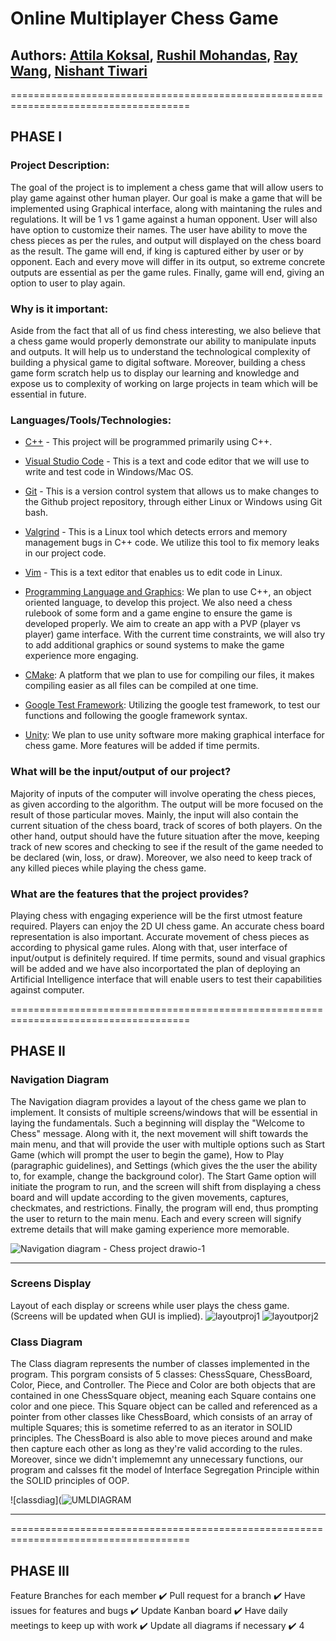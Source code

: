 # Online Multiplayer Chess Game


## Authors: [Attila Koksal](https://github.com/attilakoksal), [Rushil Mohandas](https://github.com/RushilM), [Ray Wang](https://github.com/swang433), [Nishant Tiwari](https://github.com/NishantTiwari00786)

=====================================================================================

## PHASE I

### Project Description: 
The goal of the project is to implement a chess game that will allow users to play game against other human player. Our goal is make a game that will be implemented using Graphical interface, along with maintaning the rules and regulations. It will be 1 vs 1 game against a human opponent. User will also have option to customize their names. The user have ability to move the chess pieces as per the rules, and output will displayed on the chess board as the result.  The game will end, if king is captured either by user or by opponent. Each and every move will differ in its output, so extreme concrete outputs are essential as per the game rules. Finally, game will end, giving an option to user to play again. 

### Why is it important:

Aside from the fact that all of us find chess interesting, we also believe that a chess game would properly demonstrate our ability to manipulate inputs and outputs. It will help us to understand the technological complexity of building a physical game to digital software. Moreover, building a chess game form scratch help us to display our learning and knowledge and expose us to complexity of working on large projects in team which will be essential in future. 


### Languages/Tools/Technologies:

* [C++](https://en.wikipedia.org/wiki/C%2B%2B) - This project will be programmed primarily using C++. 

* [Visual Studio Code](https://en.wikipedia.org/wiki/Visual_Studio_Code) - This is a text and code editor that we will use to write and test code in Windows/Mac OS.

* [Git](https://en.wikipedia.org/wiki/Git) - This is a version control system that allows us to make changes to the Github project repository, through either Linux or Windows using Git bash.

* [Valgrind](https://en.wikipedia.org/wiki/Valgrind) - This is a Linux tool which detects errors and memory management bugs in C++ code. We utilize this tool to fix memory leaks in our project code.

* [Vim](https://en.wikipedia.org/wiki/Vim_(text_editor)) - This is a text editor that enables us to edit code in Linux.

* [Programming Language and Graphics](https://en.wikipedia.org/wiki/Programming_language): We plan to use C++, an object oriented language, to develop this project. We also need a chess rulebook of some form and a game engine to ensure the game is developed properly. We aim to create an app with a PVP (player vs player) game   interface. With the current time constraints, we will also try to add additional graphics or sound systems to make the game experience more engaging. 

* [CMake](https://cmake.org/): A platform that we plan to use for compiling our files, it makes compiling easier as all files can be compiled at one time. 

* [Google Test Framework](https://github.com/google/googletest): Utilizing the google test framework, to test our functions and following the google framework syntax. 

* [Unity](https://unity.com/): We plan to use unity software more making graphical interface for chess game. More features will be added if time permits. 


### What will be the input/output of our project?

Majority of inputs of the computer will involve operating the chess pieces, as given according to the algorithm. The output will be more focused on the result of those particular moves. Mainly, the input will also contain the current situation of the chess board, track of scores of both players. On the other hand, output should have the future situation after the move, keeping track of new scores and checking to see if the result of the game needed to be declared (win, loss, or draw).  Moreover, we also need to keep track of any killed pieces while playing the chess game. 


### What are the features that the project provides?

Playing chess with engaging experience will be the first utmost feature required. Players can enjoy the 2D UI chess game. An accurate chess board representation is also important. Accurate movement of chess pieces as according to physical game rules. Along with that, user interface of input/output is definitely required. If time permits, sound and visual graphics will be added and we have also incorportated the plan of deploying an Artificial Intelligence interface that will enable users to test their capabilities against computer. 

=====================================================================================

## PHASE II

### Navigation Diagram 
The Navigation diagram provides a layout of the chess game we plan to implement. It consists of multiple screens/windows that will be essential in laying the fundamentals. Such a beginning will display the "Welcome to Chess" message. Along with it, the next movement will shift towards the main menu, and that will provide the user with multiple options such as Start Game (which will prompt the user to begin the game), How to Play (paragraphic guidelines), and Settings (which gives the the user the ability to, for example, change the background color). The Start Game option will initiate the program to run, and the screen will shift from displaying a chess board and will update according to the given movements, captures, checkmates, and restrictions. Finally, the program will end, thus prompting the user to return to the main menu. Each and every screen will signify extreme details that will make gaming experience more memorable. 

![Navigation diagram - Chess project drawio-1](https://user-images.githubusercontent.com/129913303/237000256-ffd5b38c-e532-41e7-9e06-c4d78be98667.png)

-----------------------------------------------------------------------------------------------------------------------------------------------------------------------

### Screens Display
Layout of each display or screens while user plays the chess game. (Screens will be updated when GUI is implied). 
![layoutproj1](https://github.com/cs100/final-project-rmoha023-ntiwa006-akoks002-swang433-1/assets/129913303/4957ff56-69d9-4e86-950f-209809bf9905)
![layoutporj2](https://github.com/cs100/final-project-rmoha023-ntiwa006-akoks002-swang433-1/assets/129913303/ef1fe7a5-cb31-408e-a652-3575b17f5384)


### Class Diagram 
The Class diagram represents the number of classes implemented in the program. This porgram consists of 5 classes: ChessSquare, ChessBoard, Color, Piece, and Controller. The Piece and Color are both objects that are contained in one ChessSquare object, meaning each Square contains one color and one piece. This Square object can be called and referenced as a pointer from other classes like ChessBoard, which consists of an array of multiple Squares; this is sometime referred to as an iterator in SOLID principles. The ChessBoard is also able to move pieces around and make then capture each other as long as they're valid according to the rules.  Moreover, since we didn't implememnt any unnecessary functions, our program and calsses fit the model of Interface Segregation Principle within the SOLID principles of OOP. 

![classdiag](![UMLDIAGRAM](https://github.com/cs100/final-project-rmoha023-ntiwa006-akoks002-swang433-1/assets/86499369/bd1c1d14-f80a-4f65-b80c-16b557daccd0)

-----------------------------------------------------------------------------------------------------------------------------------------------------------------------

=====================================================================================

## PHASE III 
Feature Branches for each member ✔️
Pull request for a branch ✔️
Have issues for features and bugs ✔️
Update Kanban board ✔️
Have daily meetings to keep up with work ✔️
Update all diagrams if necessary ✔️
4
